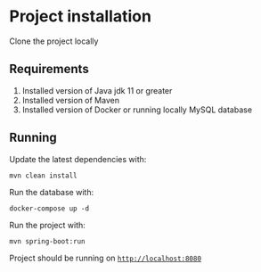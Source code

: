 # Project installation

Clone the project locally

## Requirements

1. Installed version of Java jdk 11 or greater
2. Installed version of Maven
3. Installed version of Docker or running locally MySQL database

## Running

Update the latest dependencies with:

```
mvn clean install
```

Run the database with:
```
docker-compose up -d
```


Run the project with:
```
mvn spring-boot:run
```

Project should be running on [`http://localhost:8080`](http://localhost:8080)
